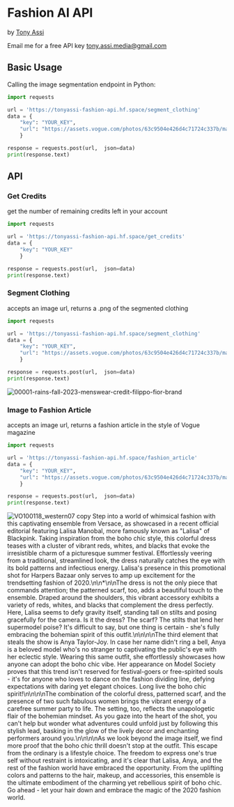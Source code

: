 # Fashion AI API
by [Tony Assi](https://www.tonyassi.com/)

Email me for a free API key <tony.assi.media@gmail.com>

## Basic Usage
Calling the image segmentation endpoint in Python:
```python
import requests

url = 'https://tonyassi-fashion-api.hf.space/segment_clothing'
data = {
    "key": "YOUR_KEY",
    "url": "https://assets.vogue.com/photos/63c9504e426d4c71724c337b/master/w_1280%2Cc_limit/00001-rains-fall-2023-menswear-credit-filippo-fior-brand.jpg"
    }

response = requests.post(url,  json=data)
print(response.text)
```
## API
### Get Credits
get the number of remaining credits left in your account
```python
import requests

url = 'https://tonyassi-fashion-api.hf.space/get_credits'
data = {
    "key": "YOUR_KEY"
    }

response = requests.post(url,  json=data)
print(response.text)
```
### Segment Clothing
accepts an image url, returns a .png of the segmented clothing
```python
import requests

url = 'https://tonyassi-fashion-api.hf.space/segment_clothing'
data = {
    "key": "YOUR_KEY",
    "url": "https://assets.vogue.com/photos/63c9504e426d4c71724c337b/master/w_1280%2Cc_limit/00001-rains-fall-2023-menswear-credit-filippo-fior-brand.jpg"
    }

response = requests.post(url,  json=data)
print(response.text)
```
![00001-rains-fall-2023-menswear-credit-filippo-fior-brand](https://github.com/TonyAssi/fashion-ai-api/assets/42156881/b12fd12c-1d5c-43d9-ae40-17d78501892e)


### Image to Fashion Article
accepts an image url, returns a fashion article in the style of Vogue magazine
```python
import requests

url = 'https://tonyassi-fashion-api.hf.space/fashion_article'
data = {
    "key": "YOUR_KEY",
    "url": "https://assets.vogue.com/photos/63c9504e426d4c71724c337b/master/w_1280%2Cc_limit/00001-rains-fall-2023-menswear-credit-filippo-fior-brand.jpg"
    }

response = requests.post(url,  json=data)
print(response.text)
```
![VO100118_western07 copy](https://github.com/TonyAssi/fashion-ai-api/assets/42156881/7cb8ab48-3979-41c3-9297-6b860abc4ee4) 
Step into a world of whimsical fashion with this captivating ensemble from Versace, as showcased in a recent official editorial featuring Lalisa Manobal, more famously known as \"Lalisa\" of Blackpink. Taking inspiration from the boho chic style, this colorful dress teases with a cluster of vibrant reds, whites, and blacks that evoke the irresistible charm of a picturesque summer festival. Effortlessly veering from a traditional, streamlined look, the dress naturally catches the eye with its bold patterns and infectious energy. Lalisa's presence in this promotional shot for Harpers Bazaar only serves to amp up excitement for the trendsetting fashion of 2020.\n\n*\n\nThe dress is not the only piece that commands attention; the patterned scarf, too, adds a beautiful touch to the ensemble. Draped around the shoulders, this vibrant accessory exhibits a variety of reds, whites, and blacks that complement the dress perfectly. Here, Lalisa seems to defy gravity itself, standing tall on stilts and posing gracefully for the camera. Is it the dress? The scarf? The stilts that lend her supermodel poise? It's difficult to say, but one thing is certain - she's fully embracing the bohemian spirit of this outfit.\n\n\n\nThe third element that steals the show is Anya Taylor-Joy. In case her name didn't ring a bell, Anya is a beloved model who's no stranger to captivating the public's eye with her eclectic style. Wearing this same outfit, she effortlessly showcases how anyone can adopt the boho chic vibe. Her appearance on Model Society proves that this trend isn't reserved for festival-goers or free-spirited souls - it's for anyone who loves to dance on the fashion dividing line, defying expectations with daring yet elegant choices. Long live the boho chic spirit!\n\n\n\nThe combination of the colorful dress, patterned scarf, and the presence of two such fabulous women brings the vibrant energy of a carefree summer party to life. The setting, too, reflects the unapologetic flair of the bohemian mindset. As you gaze into the heart of the shot, you can't help but wonder what adventures could unfold just by following this stylish lead, basking in the glow of the lively decor and enchanting performers around you.\n\n\n\nAs we look beyond the image itself, we find more proof that the boho chic thrill doesn't stop at the outfit. This escape from the ordinary is a lifestyle choice. The freedom to express one's true self without restraint is intoxicating, and it's clear that Lalisa, Anya, and the rest of the fashion world have embraced the opportunity. From the uplifting colors and patterns to the hair, makeup, and accessories, this ensemble is the ultimate embodiment of the charming yet rebellious spirit of boho chic. Go ahead - let your hair down and embrace the magic of the 2020 fashion world.

